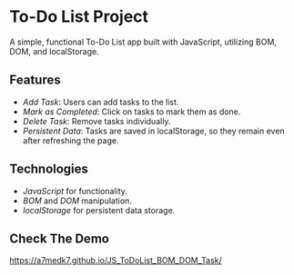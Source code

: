 # To-Do List Project

A simple, functional To-Do List app built with JavaScript, utilizing BOM, DOM, and localStorage.

## Features
- *Add Task*: Users can add tasks to the list.
- *Mark as Completed*: Click on tasks to mark them as done.
- *Delete Task*: Remove tasks individually.
- *Persistent Data*: Tasks are saved in localStorage, so they remain even after refreshing the page.

## Technologies
- *JavaScript* for functionality.
- *BOM* and *DOM* manipulation.
- *localStorage* for persistent data storage.

## Check The Demo
https://a7medk7.github.io/JS_ToDoList_BOM_DOM_Task/
